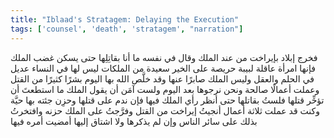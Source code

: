 ```yaml
---
title: "Iblaad's Stratagem: Delaying the Execution"
tags: ['counsel', 'death', 'stratagem', "narration"]
---
```


 فخرج إبلاد بإيراخت من عند الملك وقال في نفسه ما أنا بقاتِلِها حتى يسكن غضب الملك فإنها امرأة عاقلة لبيبة حريصة على الخير سعيدة من الملكات ليس لها في النساء عديل في الحلم والعقل وليس الملك صابرًا عنها وقد خلَّص الله بها اليوم بشرًا كثيرًا من القتل وعملت أعمالًا صالحة ونحن نرجوها بعد اليوم ولست آمَن أن يقول الملك ما استطعتَ أن تؤخِّر قتلها فلستُ بقاتلها حتى أنظر رأي الملك فيها فإن ندم على قتلها وحزِن جئته بها حيَّة وكنت قد عملت ثلاثة أعمال أنجيتُ إيراخت من القتل وفرَّجتُ على الملك حزنه وافتخرتُ بذلك على سائر الناس وإن لم يذكرها ولا اشتاق إليها أمضيت أمره فيها
